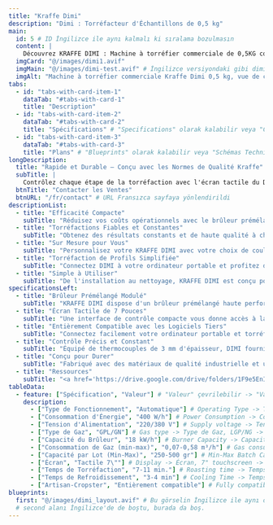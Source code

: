 ```yaml
---
title: "Kraffe Dimi"
description: "Dimi : Torréfacteur d'Échantillons de 0,5 kg"
main:
  id: 5 # ID İngilizce ile aynı kalmalı ki sıralama bozulmasın
  content: |
    Découvrez KRAFFE DIMI : Machine à torréfier commerciale de 0,5KG conçue pour les micro-torréfacteurs, les laboratoires de café et les centres de formation recherchant précision, constance et contrôle total à chaque torréfaction de petits lots.
  imgCard: "@/images/dimi1.avif"
  imgMain: "@/images/dimi-test.avif" # İngilizce versiyondaki gibi dimi-test.avif kullanıldı
  imgAlt: "Machine à torréfier commerciale Kraffe Dimi 0,5 kg, vue de côté"
tabs:
  - id: "tabs-with-card-item-1"
    dataTab: "#tabs-with-card-1"
    title: "Description"
  - id: "tabs-with-card-item-2"
    dataTab: "#tabs-with-card-2"
    title: "Spécifications" # "Specifications" olarak kalabilir veya "Caractéristiques"
  - id: "tabs-with-card-item-3"
    dataTab: "#tabs-with-card-3"
    title: "Plans" # "Blueprints" olarak kalabilir veya "Schémas Techniques"
longDescription:
  title: "Rapide et Durable – Conçu avec les Normes de Qualité Kraffe"
  subTitle: |
    Contrôlez chaque étape de la torréfaction avec l'écran tactile du Dimi et profitez de la torréfaction automatique de profils via des logiciels tiers. Personnalisez la couleur, les détails et les fonctionnalités pour créer le torréfacteur commercial parfait pour votre entreprise.
  btnTitle: "Contacter les Ventes"
  btnURL: "/fr/contact" # URL Fransızca sayfaya yönlendirildi
descriptionList:
  - title: "Efficacité Compacte"
    subTitle: "Réduisez vos coûts opérationnels avec le brûleur prémélangé à haute efficacité du KRAFFE DIMI et son isolation thermique améliorée. Conçu pour la torréfaction à petite échelle, il offre des économies d'énergie maximales sans sacrifier les performances de torréfaction."
  - title: "Torréfactions Fiables et Constantes"
    subTitle: "Obtenez des résultats constants et de haute qualité à chaque lot de 500g. Le corps isolé du DIMI minimise les interférences externes, tandis que des commandes variables précises vous aident à affiner chaque torréfaction pour des résultats parfaits à chaque fois."
  - title: "Sur Mesure pour Vous"
    subTitle: "Personnalisez votre KRAFFE DIMI avec votre choix de couleur, d'agencement et même le logo de votre café. Participez au processus de conception et faites du torréfacteur un véritable reflet de votre marque et de votre espace."
  - title: "Torréfaction de Profils Simplifiée"
    subTitle: "Connectez DIMI à votre ordinateur portable et profitez d'une compatibilité totale avec les logiciels de torréfaction tiers. Créez, modifiez et enregistrez vos profils de torréfaction avec précision pour obtenir des résultats reproductibles et un café riche et savoureux, lot après lot."
  - title: "Simple à Utiliser"
    subTitle: "De l'installation au nettoyage, KRAFFE DIMI est conçu pour une facilité d'utilisation. Son design convivial garantit un fonctionnement fluide, vous permettant de vous concentrer sur l'exploration des saveurs et l'affinage de votre torréfaction."
specificationsLeft:
  - title: "Brûleur Prémélangé Modulé"
    subTitle: "KRAFFE DIMI dispose d'un brûleur prémélangé haute performance qui offre un excellent contrôle de la chaleur tout en réduisant la consommation de gaz, idéal pour les micro-torréfacteurs soucieux des coûts."
  - title: "Écran Tactile de 7 Pouces"
    subTitle: "Une interface de contrôle compacte vous donne accès à la surveillance de la température en temps réel, au suivi de la courbe de torréfaction et aux ajustements manuels, le tout conçu pour une utilisation intuitive à chaque torréfaction."
  - title: "Entièrement Compatible avec les Logiciels Tiers"
    subTitle: "Connectez facilement votre ordinateur portable et torréfiez en utilisant le logiciel de torréfaction tiers que vous connaissez et auquel vous faites confiance. Créez et répétez des profils pour maintenir la constance et la qualité."
  - title: "Contrôle Précis et Constant"
    subTitle: "Équipé de thermocouples de 3 mm d'épaisseur, DIMI fournit des lectures de température précises en temps réel tout au long de la torréfaction. Combiné à une isolation thermique stable, il assure un contrôle précis à chaque cycle."
  - title: "Conçu pour Durer"
    subTitle: "Fabriqué avec des matériaux de qualité industrielle et une ingénierie de précision, KRAFFE DIMI est conçu pour la longévité. Sa construction robuste garantit des performances stables, même avec une utilisation fréquente, ce qui en fait un choix fiable pour la torréfaction quotidienne dans des environnements professionnels."
  - title: "Ressources"
    subTitle: "<a href='https://drive.google.com/drive/folders/1F9e5EnI17jGkLRrw7HO03CCXrCJqcPnb' target='_blank' rel='noopener noreferrer' class='text-orange-500 hover:text-orange-600 dark:text-orange-400 dark:hover:text-orange-300 hover:underline'>Télécharger les Manuels Utilisateur et Catalogues</a>"
tableData:
  - feature: ["Spécification", "Valeur"] # "Valeur" çevrilebilir -> "Valeur"
    description:
      - ["Type de Fonctionnement", "Automatique"] # Operating Type -> Type de Fonctionnement
      - ["Consommation d'Énergie", "400 W/h"] # Power Consumption -> Consommation d'Énergie
      - ["Tension d'Alimentation", "220/380 V"] # Supply voltage -> Tension d'Alimentation
      - ["Type de Gaz", "GPL/GN"] # Gas type -> Type de Gaz, LGP/NG -> GPL/GN
      - ["Capacité du Brûleur", "18 kW/h"] # Burner Capacity -> Capacité du Brûleur
      - ["Consommation de Gaz (min-max)", "0,07-0,58 m³/h"] # Gas consumption -> Consommation de Gaz
      - ["Capacité par Lot (Min-Max)", "250-500 gr"] # Min-Max Batch Capacity -> Capacité par Lot (Min-Max)
      - ["Écran", "Tactile 7\""] # Display -> Écran, 7" touchscreen -> Tactile 7"
      - ["Temps de Torréfaction", "7-11 min."] # Roasting time -> Temps de Torréfaction
      - ["Temps de Refroidissement", "3-4 min"] # Cooling Time -> Temps de Refroidissement
      - ["Artisan-Cropster", "Entièrement compatible"] # Fully compatible -> Entièrement compatible
blueprints:
  first: "@/images/dimi_layout.avif" # Bu görselin İngilizce ile aynı olduğunu varsayıyorum
  # second alanı İngilizce'de de boştu, burada da boş.
---
```

